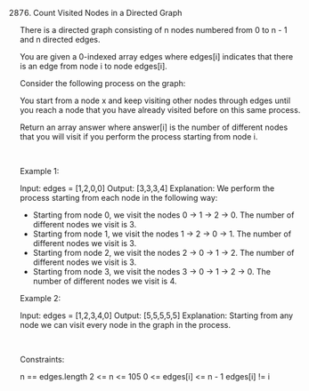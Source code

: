 2876. Count Visited Nodes in a Directed Graph

There is a directed graph consisting of n nodes numbered from 0 to n - 1 and n directed edges.

You are given a 0-indexed array edges where edges[i] indicates that there is an edge from node i to node edges[i].

Consider the following process on the graph:

You start from a node x and keep visiting other nodes through edges until you reach a node that you have already visited before on this same process.

Return an array answer where answer[i] is the number of different nodes that you will visit if you perform the process starting from node i.

 

Example 1:

Input: edges = [1,2,0,0]
Output: [3,3,3,4]
Explanation: We perform the process starting from each node in the following way:
- Starting from node 0, we visit the nodes 0 -> 1 -> 2 -> 0. The number of different nodes we visit is 3.
- Starting from node 1, we visit the nodes 1 -> 2 -> 0 -> 1. The number of different nodes we visit is 3.
- Starting from node 2, we visit the nodes 2 -> 0 -> 1 -> 2. The number of different nodes we visit is 3.
- Starting from node 3, we visit the nodes 3 -> 0 -> 1 -> 2 -> 0. The number of different nodes we visit is 4.


Example 2:

Input: edges = [1,2,3,4,0]
Output: [5,5,5,5,5]
Explanation: Starting from any node we can visit every node in the graph in the process.


 

Constraints:

n == edges.length
2 <= n <= 105
0 <= edges[i] <= n - 1
edges[i] != i